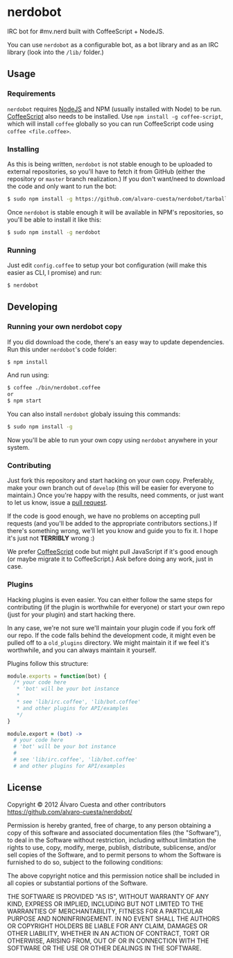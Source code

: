 # nerdobot

IRC bot for #mv.nerd built with CoffeeScript + NodeJS.

You can use `nerdobot` as a configurable bot, as a bot library and as an IRC library (look into the `/lib/` folder.)

## Usage

### Requirements

`nerdobot` requires [NodeJS](http://nodejs.org/) and NPM (usually installed with Node) to be run. [CoffeeScript](http://coffeescript.org) also needs to be installed. Use `npm install -g coffee-script`, which will install `coffee` globally so you can run CoffeeScript code using `coffee <file.coffee>`.

### Installing

As this is being written, `nerdobot` is not stable enough to be uploaded to external repositories, so you'll have to fetch it from GitHub (either the repository or `master` branch realization.) If you don't want/need to download the code and only want to run the bot:

```sh
$ sudo npm install -g https://github.com/alvaro-cuesta/nerdobot/tarball/master
```

Once `nerdobot` is stable enough it will be available in NPM's repositories, so you'll be able to install it like this:

```sh
$ sudo npm install -g nerdobot
```

### Running

Just edit `config.coffee` to setup your bot configuration (will make this easier as CLI, I promise) and run:

```sh
$ nerdobot
```

## Developing

### Running your own nerdobot copy

If you did download the code, there's an easy way to update dependencies. Run this under `nerdobot`'s code folder:

```sh
$ npm install
```

And run using:

```sh
$ coffee ./bin/nerdobot.coffee
or
$ npm start
```

You can also install `nerdobot` globaly issuing this commands:

```sh
$ sudo npm install -g
```

Now you'll be able to run your own copy using `nerdobot` anywhere in your system.

### Contributing

Just fork this repository and start hacking on your own copy. Preferably, make your own branch out of `develop` (this will be easier for everyone to maintain.) Once you're happy with the results, need comments, or just want to let us know, issue a [pull request](https://github.com/alvaro-cuesta/nerdobot/pull/new/develop).

If the code is good enough, we have no problems on accepting pull requests (and you'll be added to the appropriate contributors sections.) If there's something wrong, we'll let you know and guide you to fix it. I hope it's just not **TERRIBLY** wrong :)

We prefer [CoffeeScript](http://coffeescript.org/) code but might pull JavaScript if it's good enough (or maybe migrate it to CoffeeScript.) Ask before doing any work, just in case.

### Plugins

Hacking plugins is even easier. You can either follow the same steps for contributing (if the plugin is worthwhile for everyone) or start your own repo (just for your plugin) and start hacking there.

In any case, we're not sure we'll maintain your plugin code if you fork off our repo. If the code falls behind the development code, it might even be pulled off to a `old_plugins` directory. We might maintain it if we feel it's worthwhile, and you can always maintain it yourself.

Plugins follow this structure:

```javascript
module.exports = function(bot) {
  /* your code here
   * 'bot' will be your bot instance
   *
   * see 'lib/irc.coffee', 'lib/bot.coffee'
   * and other plugins for API/examples
   */
}
```

```coffee
module.export = (bot) ->
  # your code here
  # 'bot' will be your bot instance
  #
  # see 'lib/irc.coffee', 'lib/bot.coffee'
  # and other plugins for API/examples
```

## License

Copyright © 2012 Álvaro Cuesta and other contributors
https://github.com/alvaro-cuesta/nerdobot/

Permission is hereby granted, free of charge, to any person obtaining
a copy of this software and associated documentation files (the
"Software"), to deal in the Software without restriction, including
without limitation the rights to use, copy, modify, merge, publish,
distribute, sublicense, and/or sell copies of the Software, and to
permit persons to whom the Software is furnished to do so, subject to
the following conditions:

The above copyright notice and this permission notice shall be
included in all copies or substantial portions of the Software.

THE SOFTWARE IS PROVIDED "AS IS", WITHOUT WARRANTY OF ANY KIND,
EXPRESS OR IMPLIED, INCLUDING BUT NOT LIMITED TO THE WARRANTIES OF
MERCHANTABILITY, FITNESS FOR A PARTICULAR PURPOSE AND
NONINFRINGEMENT. IN NO EVENT SHALL THE AUTHORS OR COPYRIGHT HOLDERS BE
LIABLE FOR ANY CLAIM, DAMAGES OR OTHER LIABILITY, WHETHER IN AN ACTION
OF CONTRACT, TORT OR OTHERWISE, ARISING FROM, OUT OF OR IN CONNECTION
WITH THE SOFTWARE OR THE USE OR OTHER DEALINGS IN THE SOFTWARE.
